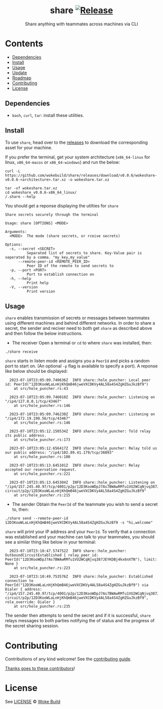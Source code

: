 <div align="center">

# share [![Release](https://github.com/wokebuild/share/actions/workflows/release.yml/badge.svg)](https://github.com/wokebuild/share/actions/workflows/release.yml)

Share anything with teammates across machines via CLI
</div>

# Contents

- [Dependencies](#dependencies)
- [Install](#install)
- [Usage](#usage)
- [Update](#update)
- [Roadmap](#roadmap)
- [Contributing](#contributing)
- [License](#license)

## Dependencies

- `bash`, `curl`, `tar`: install these utilities.

## Install 
To use `share`, head over to the [releases](https://github.com/wokebuild/share/releases) to download the corresponding asset for your machine.

If you prefer the terminal, get your system architecture (`x86_64-linux` for linux, `x86_64-macos` or `x86_64-windows`) and run the below:
```shell
curl -L https://github.com/wokebuild/share/releases/download/v0.0.6/wokeshare-v0.0.6-<architecture>.tar.xz -o wokeshare.tar.xz
```
```shell
tar -xf wokeshare.tar.xz
cd wokeshare_v0.0.6-x86_64_linux/
/.share --help
```
You should get a reponse displaying the utilties for `share`
```
Share secrets securely through the terminal

Usage: share [OPTIONS] <MODE>

Arguments:
  <MODE>  The mode (share secrets, or rceive secrets)

Options:
  -s, --secret <SECRET>
          Separated list of secrets to share. Key-Value pair is seperated by a comma. "my_key,my_value"
      --remote-peer-id <REMOTE_PEER_ID>
          Peer ID of the remote to send secrets to
  -p, --port <PORT>
          Port to establish connection on
  -h, --help
          Print help
  -V, --version
          Print version
```


## Usage
`share` enables transmission of secrets or messages between teammates using different machines and behind different networks. In order to share a secret, the sender and reciver need to both get `share` as described above and then follow the below instructions.

- The receiver
Open a terminal or `cd` to where `share` was installed, then:
```shell
./share receive
```
`share` starts in listen mode and assigns you a `PeerId` and picks a random port to start on. (An optional `-p` flag is available to specify a port). A reponse like below should be displayed:
```
  2023-07-10T23:05:09.740636Z  INFO share::hole_puncher: Local peer id: PeerId("12D3KooWLaLnHjKhQmB46jweVXCDKVy4AL58a4S4ZgHZGuJkzBf9")
    at src/hole_puncher.rs:43

  2023-07-10T23:05:09.746010Z  INFO share::hole_puncher: Listening on "/ip4/127.0.0.1/tcp/43467"
    at src/hole_puncher.rs:146

  2023-07-10T23:05:09.746230Z  INFO share::hole_puncher: Listening on "/ip4/172.19.198.56/tcp/43467"
    at src/hole_puncher.rs:146

  2023-07-10T23:05:12.150534Z  INFO share::hole_puncher: Told relay its public address.
    at src/hole_puncher.rs:173

  2023-07-10T23:05:12.656417Z  INFO share::hole_puncher: Relay told us our public address: "/ip4/102.89.41.179/tcp/36093"
    at src/hole_puncher.rs:180

  2023-07-10T23:05:13.645101Z  INFO share::hole_puncher: Relay accepted our reservation request.
    at src/hole_puncher.rs:221

  2023-07-10T23:05:13.645304Z  INFO share::hole_puncher: Listening on "/ip4/157.245.40.97/tcp/4001/p2p/12D3KooWDpJ7As7BWAwRMfu1VU2WCqNjvq387JEYKDBj4kx6nXTN/p2p-circuit/p2p/12D3KooWLaLnHjKhQmB46jweVXCDKVy4AL58a4S4ZgHZGuJkzBf9"
    at src/hole_puncher.rs:215
```

- The sender
Obtain the `PeerId` of the teammate you wish to send a secret to, then:
```shell
./share send --remote-peer-id 12D3KooWLaLnHjKhQmB46jweVXCDKVy4AL58a4S4ZgHZGuJkzBf9 -s "hi,welcome"
```
`share` will print your IP address and your `PeerId`.
To verify that a connection was established and your machine can talk to your teammates, you should see a similar thing like below in your terminal:
```
  2023-07-10T23:10:47.574752Z  INFO share::hole_puncher: OutboundCircuitEstablished { relay_peer_id: PeerId("12D3KooWDpJ7As7BWAwRMfu1VU2WCqNjvq387JEYKDBj4kx6nXTN"), limit: None }
    at src/hole_puncher.rs:223

  2023-07-10T23:10:49.753576Z  INFO share::hole_puncher: Established connection to PeerId("12D3KooWLaLnHjKhQmB46jweVXCDKVy4AL58a4S4ZgHZGuJkzBf9") via Dialer { address: "/ip4/157.245.40.97/tcp/4001/p2p/12D3KooWDpJ7As7BWAwRMfu1VU2WCqNjvq387JEYKDBj4kx6nXTN/p2p-circuit/p2p/12D3KooWLaLnHjKhQmB46jweVXCDKVy4AL58a4S4ZgHZGuJkzBf9", role_override: Dialer }
    at src/hole_puncher.rs:235
```
The sender then attempts to send the secret and if it is successful, `share` relays  messages to both parties notifying the of status and the progress of the secret sharing session.

# Contributing

Contributions of any kind welcome! See the [contributing guide](contributing.md).

[Thanks goes to these contributors](https://github.com/wokebuild/share/graphs/contributors)!

# License

See [LICENSE](LICENSE) © [Woke Build](https://github.com/wokebuild/)